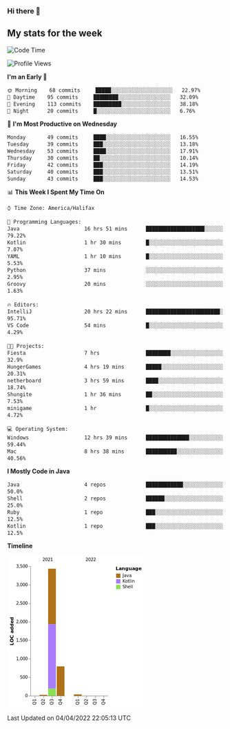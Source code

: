 ### Hi there 👋

## My stats for the week
<!--START_SECTION:waka-->
![Code Time](http://img.shields.io/badge/Code%20Time-153%20hrs%2024%20mins-blue)

![Profile Views](http://img.shields.io/badge/Profile%20Views-0-blue)

**I'm an Early 🐤** 

```text
🌞 Morning    68 commits     █████░░░░░░░░░░░░░░░░░░░░   22.97% 
🌆 Daytime    95 commits     ████████░░░░░░░░░░░░░░░░░   32.09% 
🌃 Evening    113 commits    █████████░░░░░░░░░░░░░░░░   38.18% 
🌙 Night      20 commits     █░░░░░░░░░░░░░░░░░░░░░░░░   6.76%

```
📅 **I'm Most Productive on Wednesday** 

```text
Monday       49 commits     ████░░░░░░░░░░░░░░░░░░░░░   16.55% 
Tuesday      39 commits     ███░░░░░░░░░░░░░░░░░░░░░░   13.18% 
Wednesday    53 commits     ████░░░░░░░░░░░░░░░░░░░░░   17.91% 
Thursday     30 commits     ██░░░░░░░░░░░░░░░░░░░░░░░   10.14% 
Friday       42 commits     ███░░░░░░░░░░░░░░░░░░░░░░   14.19% 
Saturday     40 commits     ███░░░░░░░░░░░░░░░░░░░░░░   13.51% 
Sunday       43 commits     ███░░░░░░░░░░░░░░░░░░░░░░   14.53%

```


📊 **This Week I Spent My Time On** 

```text
⌚︎ Time Zone: America/Halifax

💬 Programming Languages: 
Java                     16 hrs 51 mins      ███████████████████░░░░░░   79.22% 
Kotlin                   1 hr 30 mins        █░░░░░░░░░░░░░░░░░░░░░░░░   7.07% 
YAML                     1 hr 10 mins        █░░░░░░░░░░░░░░░░░░░░░░░░   5.53% 
Python                   37 mins             ░░░░░░░░░░░░░░░░░░░░░░░░░   2.95% 
Groovy                   20 mins             ░░░░░░░░░░░░░░░░░░░░░░░░░   1.63%

🔥 Editors: 
IntelliJ                 20 hrs 22 mins      ████████████████████████░   95.71% 
VS Code                  54 mins             █░░░░░░░░░░░░░░░░░░░░░░░░   4.29%

🐱‍💻 Projects: 
Fiesta                   7 hrs               ████████░░░░░░░░░░░░░░░░░   32.9% 
HungerGames              4 hrs 19 mins       █████░░░░░░░░░░░░░░░░░░░░   20.31% 
netherboard              3 hrs 59 mins       ████░░░░░░░░░░░░░░░░░░░░░   18.74% 
Shungite                 1 hr 36 mins        ██░░░░░░░░░░░░░░░░░░░░░░░   7.53% 
minigame                 1 hr                █░░░░░░░░░░░░░░░░░░░░░░░░   4.72%

💻 Operating System: 
Windows                  12 hrs 39 mins      ██████████████░░░░░░░░░░░   59.44% 
Mac                      8 hrs 38 mins       ██████████░░░░░░░░░░░░░░░   40.56%

```

**I Mostly Code in Java** 

```text
Java                     4 repos             ████████████░░░░░░░░░░░░░   50.0% 
Shell                    2 repos             ██████░░░░░░░░░░░░░░░░░░░   25.0% 
Ruby                     1 repo              ███░░░░░░░░░░░░░░░░░░░░░░   12.5% 
Kotlin                   1 repo              ███░░░░░░░░░░░░░░░░░░░░░░   12.5%

```


**Timeline**

![Chart not found](https://raw.githubusercontent.com/lyndseyy/lyndseyy/main/charts/bar_graph.png) 


 Last Updated on 04/04/2022 22:05:13 UTC
<!--END_SECTION:waka-->